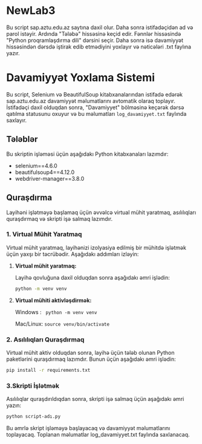 # NewLab3
Bu script sap.aztu.edu.az saytına daxil olur. Daha sonra istifadəçidən ad və parol istəyir. Ardında "Tələbə" hissəsinə keçid edir. Fənnlər hissəsində "Python proqramlaşdırma dili" dərsini seçir. Daha sonra isə davamiyyət hissəsindən dərsdə iştirak edib etmədiyini yoxlayır və nəticələri .txt faylına yazır.
# Davamiyyət Yoxlama Sistemi

Bu script, Selenium və BeautifulSoup kitabxanalarından istifadə edərək sap.aztu.edu.az  davamiyyət məlumatlarını avtomatik olaraq toplayır. İstifadəçi daxil olduqdan sonra, "Davamiyyet" bölməsinə keçərək dərsə qatılma statusunu oxuyur və bu məlumatları `log_davamiyyet.txt` faylında saxlayır.

## Tələblər

Bu skriptin işləməsi üçün aşağıdakı Python kitabxanaları lazımdır:

- selenium==4.6.0
- beautifulsoup4==4.12.0
- webdriver-manager==3.8.0

## Quraşdırma

Layihəni işlətməyə başlamaq üçün əvvəlcə virtual mühit yaratmaq, asılılıqları quraşdırmaq və skripti işə salmaq lazımdır.

### 1. Virtual Mühit Yaratmaq

Virtual mühit yaratmaq, layihənizi izolyasiya edilmiş bir mühitdə işlətmək üçün yaxşı bir təcrübədir. Aşağıdakı addımları izləyin:

1. **Virtual mühit yaratmaq:**

   Layihə qovluğuna daxil olduqdan sonra aşağıdakı əmri işlədin:

   ```bash
   python -m venv venv

2. **Virtual mühiti aktivləşdirmək:**

   Windows : ```
   python -m venv venv```
   
   Mac/Linux: ```source venv/bin/activate```


### 2. Asılılıqları Quraşdırmaq

Virtual mühit aktiv olduqdan sonra, layihə üçün tələb olunan Python paketlərini quraşdırmaq lazımdır. Bunun üçün aşağıdakı əmri işlədin:

   ```bash
  pip install -r requirements.txt
```

### 3.Skripti İşlətmək
Asılılıqlar quraşdırıldıqdan sonra, skripti işə salmaq üçün aşağıdakı əmri yazın:
  ```bash
  python script-adı.py

```
Bu əmrlə skript işləməyə başlayacaq və davamiyyət məlumatlarını toplayacaq. Toplanan məlumatlar log_davamiyyet.txt faylında saxlanacaq.








      

